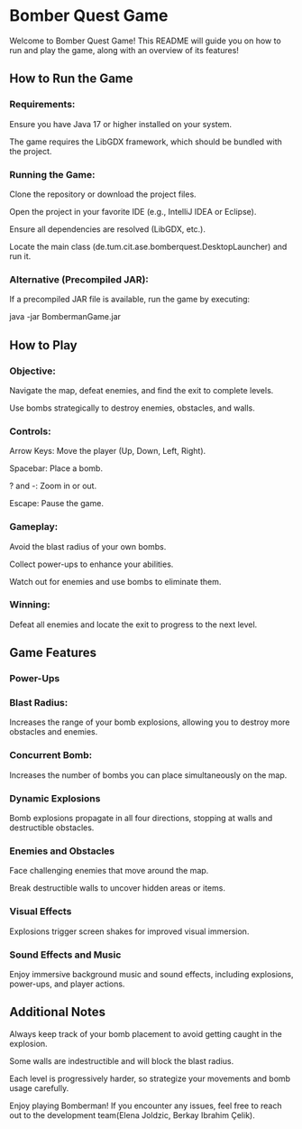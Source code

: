 # Bomber Quest Game

Welcome to Bomber Quest Game! This README will guide you on how to run and play the game, along with an overview of its features!

## How to Run the Game

### Requirements:

Ensure you have Java 17 or higher installed on your system.

The game requires the LibGDX framework, which should be bundled with the project.

### Running the Game:

Clone the repository or download the project files.

Open the project in your favorite IDE (e.g., IntelliJ IDEA or Eclipse).

Ensure all dependencies are resolved (LibGDX, etc.).

Locate the main class (de.tum.cit.ase.bomberquest.DesktopLauncher) and run it.

### Alternative (Precompiled JAR):

If a precompiled JAR file is available, run the game by executing:

java -jar BombermanGame.jar

## How to Play

### Objective:

Navigate the map, defeat enemies, and find the exit to complete levels.

Use bombs strategically to destroy enemies, obstacles, and walls.

### Controls:

Arrow Keys: Move the player (Up, Down, Left, Right).

Spacebar: Place a bomb.

? and -: Zoom in or out.

Escape: Pause the game.

### Gameplay:

Avoid the blast radius of your own bombs.

Collect power-ups to enhance your abilities.

Watch out for enemies and use bombs to eliminate them.

### Winning:

Defeat all enemies and locate the exit to progress to the next level.

## Game Features

### Power-Ups

### Blast Radius:

Increases the range of your bomb explosions, allowing you to destroy more obstacles and enemies.

### Concurrent Bomb:

Increases the number of bombs you can place simultaneously on the map.

### Dynamic Explosions

Bomb explosions propagate in all four directions, stopping at walls and destructible obstacles.

### Enemies and Obstacles

Face challenging enemies that move around the map.

Break destructible walls to uncover hidden areas or items.

### Visual Effects

Explosions trigger screen shakes for improved visual immersion.

### Sound Effects and Music

Enjoy immersive background music and sound effects, including explosions, power-ups, and player actions.

## Additional Notes

Always keep track of your bomb placement to avoid getting caught in the explosion.

Some walls are indestructible and will block the blast radius.

Each level is progressively harder, so strategize your movements and bomb usage carefully.

Enjoy playing Bomberman! If you encounter any issues, feel free to reach out to the development team(Elena Joldzic, Berkay Ibrahim Çelik).

